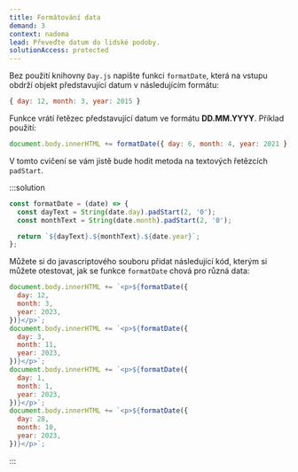 ```yaml
---
title: Formátování data
demand: 3
context: nadoma
lead: Převeďte datum do lidské podoby.
solutionAccess: protected
---
```


Bez použití knihovny `Day.js` napište funkci `formatDate`, která na vstupu obdrží objekt představující datum v následujícím formátu:

```js
{ day: 12, month: 3, year: 2015 }
```

Funkce vrátí řetězec představující datum ve formátu **DD.MM.YYYY**. Příklad použití:

```js
document.body.innerHTML += formatDate({ day: 6, month: 4, year: 2021 }); // 06.04.2021
```

V tomto cvičení se vám jistě bude hodit metoda na textových řetězcích `padStart`.

:::solution

```js
const formatDate = (date) => {
  const dayText = String(date.day).padStart(2, '0');
  const monthText = String(date.month).padStart(2, '0');

  return `${dayText}.${monthText}.${date.year}`;
};
```

Můžete si do javascriptového souboru přidat následující kód, kterým si můžete otestovat, jak se funkce `formatDate` chová pro různá data:

```js
document.body.innerHTML += `<p>${formatDate({
  day: 12,
  month: 3,
  year: 2023,
})}</p>`;
document.body.innerHTML += `<p>${formatDate({
  day: 3,
  month: 11,
  year: 2023,
})}</p>`;
document.body.innerHTML += `<p>${formatDate({
  day: 1,
  month: 1,
  year: 2023,
})}</p>`;
document.body.innerHTML += `<p>${formatDate({
  day: 28,
  month: 10,
  year: 2023,
})}</p>`;
```

:::
